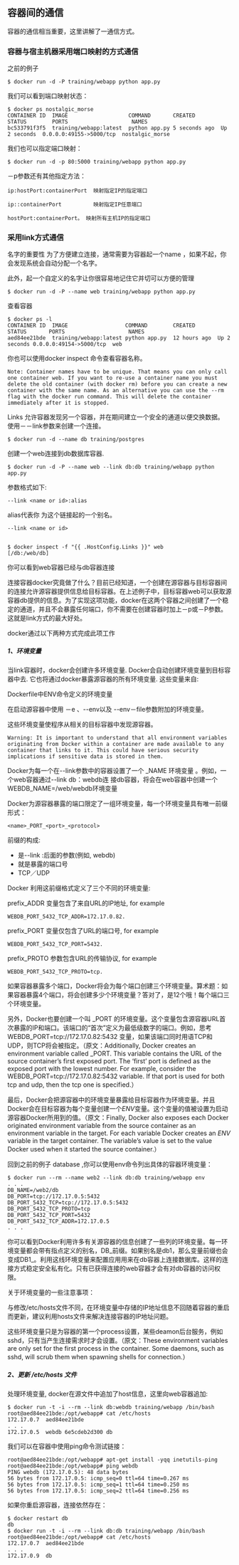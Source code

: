 ## 容器间的通信
容器的通信相当重要，这里讲解了一通信方式。
### 容器与宿主机器采用端口映射的方式通信

之前的例子

	$ docker run -d -P training/webapp python app.py

我们可以看到端口映射状态：

	$ docker ps nostalgic_morse
	CONTAINER ID  IMAGE                   COMMAND       CREATED        STATUS        PORTS                    NAMES
	bc533791f3f5  training/webapp:latest  python app.py 5 seconds ago  Up 2 seconds  0.0.0.0:49155->5000/tcp  nostalgic_morse

我们也可以指定端口映射：

	$ docker run -d -p 80:5000 training/webapp python app.py

－p参数还有其他指定方法：

	ip:hostPort:containerPort  映射指定IP的指定端口

	ip::containerPort          映射指定IP任意端口
	
	hostPort:containerPort。	映射所有主机IP的指定端口
	
### 采用link方式通信

名字的重要性
为了方便建立连接，通常需要为容器起一个name ，如果不起，你会发现系统会自动分配一个名字。

此外，起一个自定义的名字让你很容易地记住它并切可以方便的管理

	$ docker run -d -P --name web training/webapp python app.py

查看容器

	$ docker ps -l
	CONTAINER ID  IMAGE                  COMMAND        CREATED       STATUS       PORTS                    NAMES
	aed84ee21bde  training/webapp:latest python app.py  12 hours ago  Up 2 seconds 0.0.0.0:49154->5000/tcp  web

你也可以使用docker inspect 命令查看容器名称。

	Note: Container names have to be unique. That means you can only call one container web. If you want to re-use a container name you must delete the old container (with docker rm) before you can create a new container with the same name. As an alternative you can use the --rm flag with the docker run command. This will delete the container immediately after it is stopped.


Links 允许容器发现另一个容器，并在期间建立一个安全的通道以便交换数据。 使用－－link参数来创建一个连接。
	
	$ docker run -d --name db training/postgres
	
创建一个web连接到db数据库容器.

	$ docker run -d -P --name web --link db:db training/webapp python app.py

参数格式如下:

	--link <name or id>:alias

alias代表你 为这个链接起的一个别名。

	--link <name or id>

	
	$ docker inspect -f "{{ .HostConfig.Links }}" web
	[/db:/web/db]

你可以看到web容器已经与db容器连接

连接容器docker究竟做了什么？目前已经知道，一个创建在源容器与目标容器间的连接允许源容器提供信息给目标容器。在上述例子中，目标容器web可以获取源容器db提供的信息。为了实现这项功能，docker在这两个容器之间创建了一个稳定的通道，并且不会暴露任何端口，你不需要在创建容器时加上－p或－P参数。这就是link方式的最大好处。

docker通过以下两种方式完成此项工作

##### 1、环境变量


当link容器时，docker会创建许多环境变量. Docker会自动创建环境变量到目标容器中去. 它也将通过docker暴露源容器的所有环境变量. 这些变量来自:

Dockerfile中ENV命令定义的环境变量

在启动源容器中使用 －e 、--env以及  --env－file参数附加的环境变量。

这些环境变量使程序从相关的目标容器中发现源容器。

	Warning: It is important to understand that all environment variables originating from Docker within a container are made available to any container that links to it. This could have serious security implications if sensitive data is stored in them.

Docker为每一个在--link参数中的容器设置了一个 <alias>_NAME 环境变量 。例如，一个web容器通过--link db：webdb连 接db容器，将会在web容器中创建一个WEBDB_NAME=/web/webdb环境变量

Docker为源容器暴露的端口限定了一组环境变量，每一个环境变量具有唯一前缀形式：

	<name>_PORT_<port>_<protocol>

前缀的构成:

* <name> 是--link :后面的参数(例如, webdb)
* <port>就是暴露的端口号
* <protocol> TCP／UDP

Docker 利用这前缀格式定义了三个不同的环境变量:

prefix_ADDR 变量包含了来自URL的IP地址, for example 

	WEBDB_PORT_5432_TCP_ADDR=172.17.0.82.

prefix_PORT 变量仅包含了URL的端口号, for example 

	WEBDB_PORT_5432_TCP_PORT=5432.

prefix_PROTO 参数包含URL的传输协议, for example 

	WEBDB_PORT_5432_TCP_PROTO=tcp.

如果容器暴露多个端口，Docker将会为每个端口创建三个环境变量。算术题：如果容器暴露4个端口，将会创建多少个环境变量？答对了，是12个哦！每个端口三个环境变量。

另外，Docker也要创建一个叫 <alias>_PORT 的环境变量。这个变量包含源容器URL首次暴露的IP和端口。该端口的“首次”定义为最低级数字的端口。例如，思考WEBDB_PORT=tcp://172.17.0.82:5432 变量，如果该端口同时用语TCP和UDP，则TCP将会被指定。（原文：Additionally, Docker creates an environment variable called <alias>_PORT. This variable contains the URL of the source container’s first exposed port. The ‘first’ port is defined as the exposed port with the lowest number. For example, consider the WEBDB_PORT=tcp://172.17.0.82:5432 variable. If that port is used for both tcp and udp, then the tcp one is specified.）

最后，Docker会把源容器中的环境变量暴露给目标容器作为环境变量。并且Docker会在目标容器为每个变量创建一个<alias>_ENV_<name>变量。这个变量的值被设置为启动源容器Docker所用到的值。（原文：Finally, Docker also exposes each Docker originated environment variable from the source container as an environment variable in the target. For each variable Docker creates an <alias>_ENV_<name> variable in the target container. The variable’s value is set to the value Docker used when it started the source container.）

回到之前的例子 database ,你可以使用env命令列出具体的容器环境变量： 

    $ docker run --rm --name web2 --link db:db training/webapp env
    . . .
    DB_NAME=/web2/db
    DB_PORT=tcp://172.17.0.5:5432
    DB_PORT_5432_TCP=tcp://172.17.0.5:5432
    DB_PORT_5432_TCP_PROTO=tcp
    DB_PORT_5432_TCP_PORT=5432
    DB_PORT_5432_TCP_ADDR=172.17.0.5
    . . .

你可以看到Docker利用许多有关源容器的信息创建了一些列的环境变量。每一环境变量都会带有指点定义的别名，DB_前缀。如果别名是db1，那么变量前缀也会变成DB1_。利用这线环境变量来配置应用用来在db容器上连接数据库。这样的连接方式稳定安全私有化。只有已获得连接的web容器才会有对db容器的访问权限。
 
关于环境变量的一些注意事项：

与修改/etc/hosts文件不同，在环境变量中存储的IP地址信息不回随着容器的重启而更新，建议利用hosts文件来解决连接容器的IP地址问题。

这些环境变量只是为容器的第一个process设置，某些deamon后台服务，例如sshd，只有当产生连接需求时才会设置。（原文：These environment variables are only set for the first process in the container. Some daemons, such as sshd, will scrub them when spawning shells for connection.）

##### 2、更新 /etc/hosts 文件
处理环境变量, docker在源文件中追加了host信息，这里向web容器追加:

	$ docker run -t -i --rm --link db:webdb training/webapp /bin/bash
	root@aed84ee21bde:/opt/webapp# cat /etc/hosts
	172.17.0.7  aed84ee21bde
	. . .
	172.17.0.5  webdb 6e5cdeb2d300 db

我们可以在容器中使用ping命令测试链接：

	root@aed84ee21bde:/opt/webapp# apt-get install -yqq inetutils-ping
	root@aed84ee21bde:/opt/webapp# ping webdb
	PING webdb (172.17.0.5): 48 data bytes
	56 bytes from 172.17.0.5: icmp_seq=0 ttl=64 time=0.267 ms
	56 bytes from 172.17.0.5: icmp_seq=1 ttl=64 time=0.250 ms
	56 bytes from 172.17.0.5: icmp_seq=2 ttl=64 time=0.256 ms


如果你重启源容器，连接依然存在：

	$ docker restart db
	db
	$ docker run -t -i --rm --link db:db training/webapp /bin/bash
	root@aed84ee21bde:/opt/webapp# cat /etc/hosts
	172.17.0.7  aed84ee21bde
	. . .
	172.17.0.9  db